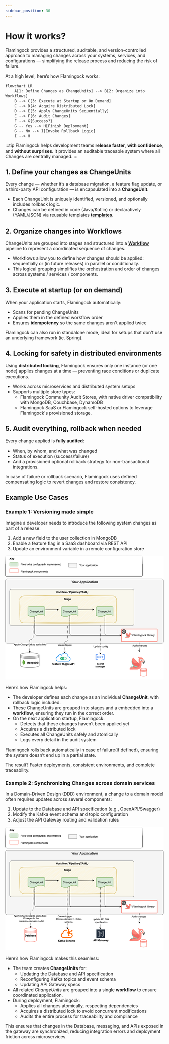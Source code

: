 ```yaml
---
sidebar_position: 30
---
```


# How it works?

Flamingock provides a structured, auditable, and version-controlled approach to managing changes across your systems, services, and configurations — simplifying the release process and reducing the risk of failure.

At a high level, here’s how Flamingock works:

```mermaid
flowchart LR
    A[1: Define Changes as ChangeUnits] --> B[2: Organize into Workflows]
    B --> C[3: Execute at Startup or On Demand]
    C --> D[4: Acquire Distributed Lock]
    D --> E[5: Apply ChangeUnits Sequentially]
    E --> F[6: Audit Changes]
    F --> G{Success?}
    G -- Yes --> H[Finish Deployment]
    G -- No --> I[Invoke Rollback Logic]
    I --> H
```
:::tip Flamingock helps development teams **release faster**, **with confidence**, and **without surprises**. It provides an auditable traceable system where all Changes are centrally managed.
:::


## 1. Define your changes as ChangeUnits

Every change — whether it’s a database migration, a feature flag update, or a third-party API configuration — is encapsulated into a **ChangeUnit**.

- Each ChangeUnit is uniquely identified, versioned, and optionally includes rollback logic.
- Changes can be defined in code (Java/Kotlin) or declaratively (YAML/JSON) via reusable templates [**templates**](../templates/templates-introduction.md).


## 2. Organize changes into Workflows

ChangeUnits are grouped into stages and structured into a [**Workflow**](../overview/core-concepts.md?#-workflows) pipeline to represent a coordinated sequence of changes.

- Workflows allow you to define how changes should be applied: sequentially or (in future releases) in parallel or conditionally.
- This logical grouping simplifies the orchestration and order of changes across systems / services / components.


## 3. Execute at startup (or on demand)

When your application starts, Flamingock automatically:

- Scans for pending ChangeUnits
- Applies them in the defined workflow order
- Ensures **idempotency** so the same changes aren't applied twice

Flamingock can also run in standalone mode, ideal for setups that don't use an underlying framework (ie. Spring).


## 4. Locking for safety in distributed environments

Using **distributed locking**, Flamingock ensures only one instance (or one node) applies changes at a time — preventing race conditions or duplicate executions.

- Works across microservices and distributed system setups
- Supports multiple store types:
  - Flamingock Community Audit Stores, with native driver compatibility with MongoDB, Couchbase, DynamoDB
  - Flamingock SaaS or Flamingock self-hosted options to leverage Flamingock's provisioned storage.


## 5. Audit everything, rollback when needed

Every change applied is **fully audited**:

- When, by whom, and what was changed
- Status of execution (success/failure)
- And a provisioned optional rollback strategy for non-transactional integrations.

In case of failure or rollback scenario, Flamingock uses defined compensating logic to revert changes and restore consistency.


## Example Use Cases

### Example 1: Versioning made simple

Imagine a developer needs to introduce the following system changes as part of a release:

1. Add a new field to the user collection in MongoDB  
2. Enable a feature flag in a SaaS dashboard via REST API  
3. Update an environment variable in a remote configuration store

![Example 1](../../static/img/Flamingock%20Example%20use%20case%201.png)

Here’s how Flamingock helps:

- The developer defines each change as an individual **ChangeUnit**, with rollback logic included.
- These ChangeUnits are grouped into stages and a embedded into a **workflow**, ensuring they run in the correct order.
- On the next application startup, Flamingock:
  - Detects that these changes haven’t been applied yet
  - Acquires a distributed lock
  - Executes all ChangeUnits safely and atomically
  - Logs every detail in the audit system

Flamingock rolls back automatically in case of failure(if defined), ensuring the system doesn’t end up in a partial state.

The result? Faster deployments, consistent environments, and complete traceability.


### Example 2: Synchronizing Changes across domain services

In a Domain-Driven Design (DDD) environment, a change to a domain model often requires updates across several components:

1. Update to the Database and API specification (e.g., OpenAPI/Swagger)
2. Modify the Kafka event schema and topic configuration
3. Adjust the API Gateway routing and validation rules

![Example 2](../../static/img/Flamingock%20Example%20use%20case%202.png)

Here’s how Flamingock makes this seamless:

- The team creates **ChangeUnits** for:
  - Updating the Database and  API specification
  - Reconfiguring Kafka topics and event schema
  - Updating API Gateway specs
- All related *ChangeUnits* are grouped into a single **workflow** to ensure coordinated application.
- During deployment, Flamingock:
  - Applies all changes atomically, respecting dependencies
  - Acquires a distributed lock to avoid concurrent modifications
  - Audits the entire process for traceability and compliance

This ensures that changes in the Database, messaging, and APIs exposed in the gateway are synchronized, reducing integration errors and deployment friction across microservices.


